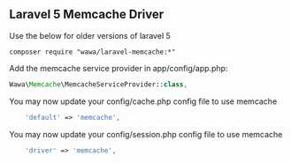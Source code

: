 

## Laravel 5 Memcache Driver

Use the below for older versions of laravel 5
```shell
composer require "wawa/laravel-memcache:*"
```

Add the memcache service provider in app/config/app.php:

```php
Wawa\Memcache\MemcacheServiceProvider::class,
```

You may now update your config/cache.php config file to use memcache
```php
	'default' => 'memcache',
```

You may now update your config/session.php config file to use memcache

```php
	'driver' => 'memcache',
```


